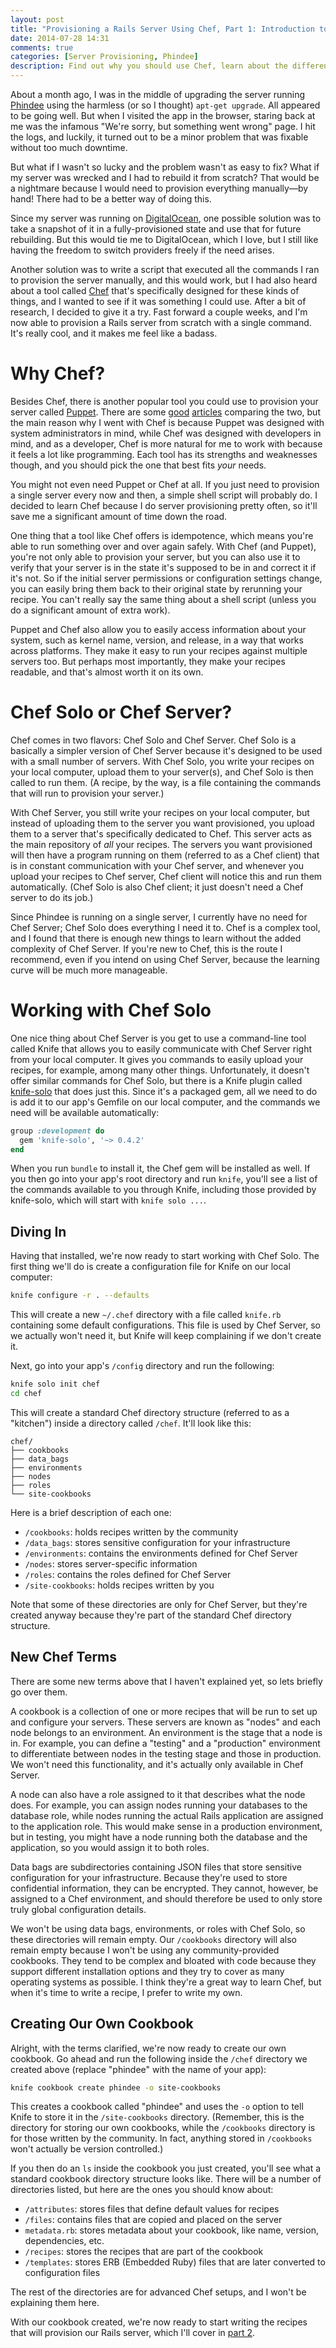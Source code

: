 ```yaml
---
layout: post
title: "Provisioning a Rails Server Using Chef, Part 1: Introduction to Chef Solo"
date: 2014-07-28 14:31
comments: true
categories: [Server Provisioning, Phindee]
description: Find out why you should use Chef, learn about the differences between Chef Solo and Chef Server, and create your first cookbook.
---
```


About a month ago, I was in the middle of upgrading the server running [Phindee](http://phindee.com/) using the harmless (or so I thought) `apt-get upgrade`. All appeared to be going well. But when I visited the app in the browser, staring back at me was the infamous "We're sorry, but something went wrong" page. I hit the logs, and luckily, it turned out to be a minor problem that was fixable without too much downtime.

<!-- more -->

But what if I wasn't so lucky and the problem wasn't as easy to fix? What if my server was wrecked and I had to rebuild it from scratch? That would be a nightmare because I would need to provision everything manually&mdash;by hand!  There had to be a better way of doing this.

Since my server was running on [DigitalOcean](http://digitalocean.com/), one possible solution was to take a snapshot of it in a fully-provisioned state and use that for future rebuilding. But this would tie me to DigitalOcean, which I love, but I still like having the freedom to switch providers freely if the need arises.

Another solution was to write a script that executed all the commands I ran to provision the server manually, and this would work, but I had also heard about a tool called [Chef](https://github.com/opscode/chef) that's specifically designed for these kinds of things, and I wanted to see if it was something I could use. After a bit of research, I decided to give it a try. Fast forward a couple weeks, and I'm now able to provision a Rails server from scratch with a single command. It's really cool, and it makes me feel like a badass.

# Why Chef?

Besides Chef, there is another popular tool you could use to provision your server called [Puppet](https://github.com/puppetlabs/puppet). There are some [good](https://www.quora.com/What-are-the-key-reasons-to-choose-Puppet-over-Chef-or-vice-versa) [articles](http://devopsanywhere.blogspot.com/2011/10/puppet-vs-chef-fight.html) comparing the two, but the main reason why I went with Chef is because Puppet was designed with system administrators in mind, while Chef was designed with developers in mind, and as a developer, Chef is more natural for me to work with because it feels a lot like programming. Each tool has its strengths and weaknesses though, and you should pick the one that best fits <em>your</em> needs.

You might not even need Puppet or Chef at all. If you just need to provision a single server every now and then, a simple shell script will probably do. I decided to learn Chef because I do server provisioning pretty often, so it'll save me a significant amount of time down the road.

One thing that a tool like Chef offers is idempotence, which means you're able to run something over and over again safely. With Chef (and Puppet), you're not only able to provision your server, but you can also use it to verify that your server is in the state it's supposed to be in and correct it if it's not. So if the initial server permissions or configuration settings change, you can easily bring them back to their original state by rerunning your recipe. You can't really say the same thing about a shell script (unless you do a significant amount of extra work).

Puppet and Chef also allow you to easily access information about your system, such as kernel name, version, and release, in a way that works across platforms. They make it easy to run your recipes against multiple servers too. But perhaps most importantly, they make your recipes readable, and that's almost worth it on its own.

# Chef Solo or Chef Server?

Chef comes in two flavors: Chef Solo and Chef Server. Chef Solo is a basically a simpler version of Chef Server because it's designed to be used with a small number of servers. With Chef Solo, you write your recipes on your local computer, upload them to your server(s), and Chef Solo is then called to run them. (A recipe, by the way, is a file containing the commands that will run to provision your server.)

With Chef Server, you still write your recipes on your local computer, but instead of uploading them to the server you want provisioned, you upload them to a server that's specifically dedicated to Chef. This server acts as the main repository of <em>all</em> your recipes. The servers you want provisioned will then have a program running on them (referred to as a Chef client) that is in constant communication with your Chef server, and whenever you upload your recipes to Chef server, Chef client will notice this and run them automatically. (Chef Solo is also Chef client; it just doesn't need a Chef server to do its job.)

Since Phindee is running on a single server, I currently have no need for Chef Server; Chef Solo does everything I need it to. Chef is a complex tool, and I found that there is enough new things to learn without the added complexity of Chef Server. If you're new to Chef, this is the route I recommend, even if you intend on using Chef Server, because the learning curve will be much more manageable.

# Working with Chef Solo

One nice thing about Chef Server is you get to use a command-line tool called Knife that allows you to easily communicate with Chef Server right from your local computer. It gives you commands to easily upload your recipes, for example, among many other things. Unfortunately, it doesn't offer similar commands for Chef Solo, but there is a Knife plugin called [knife-solo](https://github.com/matschaffer/knife-solo) that does just this. Since it's a packaged gem, all we need to do is add it to our app's Gemfile on our local computer, and the commands we need will be available automatically:

``` ruby Gemfile
group :development do
  gem 'knife-solo', '~> 0.4.2'
end
```

When you run `bundle` to install it, the Chef gem will be installed as well. If you then go into your app's root directory and run `knife`, you'll see a list of the commands available to you through Knife, including those provided by knife-solo, which will start with `knife solo ...`.

## Diving In

Having that installed, we're now ready to start working with Chef Solo. The first thing we'll do is create a configuration file for Knife on our local computer:

``` bash
knife configure -r . --defaults
```

This will create a new `~/.chef` directory with a file called `knife.rb` containing some default configurations. This file is used by Chef Server, so we actually won't need it, but Knife will keep complaining if we don't create it.

Next, go into your app's `/config` directory and run the following:

``` bash
knife solo init chef
cd chef
```

This will create a standard Chef directory structure (referred to as a "kitchen") inside a directory called `/chef`. It'll look like this:

    chef/
    ├── cookbooks
    ├── data_bags
    ├── environments
    ├── nodes
    ├── roles
    └── site-cookbooks

Here is a brief description of each one:

- `/cookbooks`: holds recipes written by the community
- `/data_bags`: stores sensitive configuration for your infrastructure
- `/environments`: contains the environments defined for Chef Server
- `/nodes`: stores server-specific information
- `/roles`: contains the roles defined for Chef Server
- `/site-cookbooks`: holds recipes written by you

Note that some of these directories are only for Chef Server, but they're created anyway because they're part of the standard Chef directory structure.

## New Chef Terms

There are some new terms above that I haven't explained yet, so lets briefly go over them.

A cookbook is a collection of one or more recipes that will be run to set up and configure your servers. These servers are known as "nodes" and each node belongs to an environment. An environment is the stage that a node is in. For example, you can define a "testing" and a "production" environment to differentiate between nodes in the testing stage and those in production. We won't need this functionality, and it's actually only available in Chef Server.

A node can also have a role assigned to it that describes what the node does. For example, you can assign nodes running your databases to the database role, while nodes running the actual Rails application are assigned to the application role. This would make sense in a production environment, but in testing, you might have a node running both the database and the application, so you would assign it to both roles.

Data bags are subdirectories containing JSON files that store sensitive configuration for your infrastructure. Because they're used to store confidential information, they can be encrypted. They cannot, however, be assigned to a Chef environment, and should therefore be used to only store truly global configuration details.

We won't be using data bags, environments, or roles with Chef Solo, so these directories will remain empty. Our `/cookbooks` directory will also remain empty because I won't be using any community-provided cookbooks. They tend to be complex and bloated with code because they support different installation options and they try to cover as many operating systems as possible. I think they're a great way to learn Chef, but when it's time to write a recipe, I prefer to write my own.

## Creating Our Own Cookbook

Alright, with the terms clarified, we're now ready to create our own cookbook. Go ahead and run the following inside the `/chef` directory we created above (replace "phindee" with the name of your app):

``` bash
knife cookbook create phindee -o site-cookbooks
```

This creates a cookbook called "phindee" and uses the `-o` option to tell Knife to store it in the `/site-cookbooks` directory. (Remember, this is the directory for storing our own cookbooks, while the `/cookbooks` directory is for those written by the community. In fact, anything stored in `/cookbooks` won't actually be version controlled.)

If you then do an `ls` inside the cookbook you just created, you'll see what a standard cookbook directory structure looks like. There will be a number of directories listed, but here are the ones you should know about: 

- `/attributes`: stores files that define default values for recipes
- `/files`: contains files that are copied and placed on the server
- `metadata.rb`: stores metadata about your cookbook, like name, version, dependencies, etc.
- `/recipes`: stores the recipes that are part of the cookbook
- `/templates`: stores ERB (Embedded Ruby) files that are later converted to configuration files

The rest of the directories are for advanced Chef setups, and I won't be explaining them here.

With our cookbook created, we're now ready to start writing the recipes that will provision our Rails server, which I'll cover in [part 2]().
